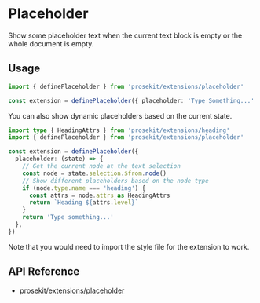 # Placeholder

Show some placeholder text when the current text block is empty or the whole document is empty.

<!-- @include: @/examples/placeholder.md -->

## Usage

```ts twoslash
import { definePlaceholder } from 'prosekit/extensions/placeholder'

const extension = definePlaceholder({ placeholder: 'Type Something...' })
```

You can also show dynamic placeholders based on the current state.

```ts twoslash
import type { HeadingAttrs } from 'prosekit/extensions/heading'
import { definePlaceholder } from 'prosekit/extensions/placeholder'

const extension = definePlaceholder({
  placeholder: (state) => {
    // Get the current node at the text selection
    const node = state.selection.$from.node()
    // Show different placeholders based on the node type
    if (node.type.name === 'heading') {
      const attrs = node.attrs as HeadingAttrs
      return `Heading ${attrs.level}`
    }
    return 'Type something...'
  },
})
```

Note that you would need to import the style file for the extension to work.

## API Reference

- [prosekit/extensions/placeholder](/references/extensions/placeholder)
